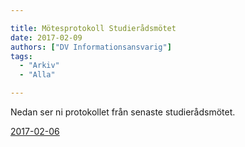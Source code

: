```yaml
---

title: Mötesprotokoll Studierådsmötet
date: 2017-02-09
authors: ["DV Informationsansvarig"]
tags:
  - "Arkiv"
  - "Alla"

---
```


Nedan ser ni protokollet från senaste studierådsmötet.

[2017-02-06](https://drive.google.com/open?id=0BzKA7EMuc2CKcHcteFU5SzRGMWM)